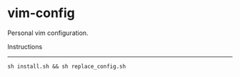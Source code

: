 vim-config
==========

Personal vim configuration.

Instructions
____________

```
sh install.sh && sh replace_config.sh
```
